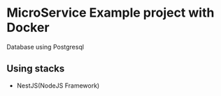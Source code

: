 # MicroService Example project with Docker

Database using Postgresql

## Using stacks
* NestJS(NodeJS Framework)
